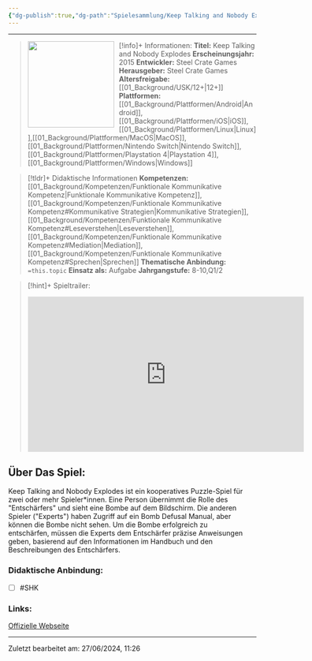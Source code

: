```yaml
---
{"dg-publish":true,"dg-path":"Spielesammlung/Keep Talking and Nobody Explodes.md","permalink":"/spielesammlung/keep-talking-and-nobody-explodes/","noteIcon":"1"}
---
```


---
>[!info]+ Informationen:
><img src="https://images.igdb.com/igdb/image/upload/t_cover_big/aykvlxlmax2rcvljwkqn.webp" style="float:left;height:175px;padding-right:10px">**Titel:** Keep Talking and Nobody Explodes
>**Erscheinungsjahr:** 2015
>**Entwickler:** Steel Crate Games
>**Herausgeber:** Steel Crate Games
>**Altersfreigabe:** [[01_Background/USK/12+\|12+]]
>**Plattformen:** [[01_Background/Plattformen/Android\|Android]],[[01_Background/Plattformen/iOS\|iOS]],[[01_Background/Plattformen/Linux\|Linux]],[[01_Background/Plattformen/MacOS\|MacOS]],[[01_Background/Plattformen/Nintendo Switch\|Nintendo Switch]],[[01_Background/Plattformen/Playstation 4\|Playstation 4]],[[01_Background/Plattformen/Windows\|Windows]]

>[!tldr]+ Didaktische Informationen
>**Kompetenzen:** [[01_Background/Kompetenzen/Funktionale Kommunikative Kompetenz\|Funktionale Kommunikative Kompetenz]],[[01_Background/Kompetenzen/Funktionale Kommunikative Kompetenz#Kommunikative Strategien\|Kommunikative Strategien]],[[01_Background/Kompetenzen/Funktionale Kommunikative Kompetenz#Leseverstehen\|Leseverstehen]],[[01_Background/Kompetenzen/Funktionale Kommunikative Kompetenz#Mediation\|Mediation]],[[01_Background/Kompetenzen/Funktionale Kommunikative Kompetenz#Sprechen\|Sprechen]]
>**Thematische Anbindung:** `=this.topic`
>**Einsatz als:** Aufgabe
>**Jahrgangstufe:** 8-10,Q1/2

>[!hint]+ Spieltrailer:
><iframe width="560" height="315" src="https://www.youtube.com/embed/2Ba34RcTmt0?si=IeHcTJa9malui9Xr" title="YouTube video player" frameborder="0" allow="accelerometer; autoplay; clipboard-write; encrypted-media; gyroscope; picture-in-picture; web-share" referrerpolicy="strict-origin-when-cross-origin" allowfullscreen></iframe>


## Über Das Spiel:
Keep Talking and Nobody Explodes ist ein kooperatives Puzzle-Spiel für zwei oder mehr Spieler\*innen. Eine Person übernimmt die Rolle des "Entschärfers" und sieht eine Bombe auf dem Bildschirm. Die anderen Spieler ("Experts") haben Zugriff auf ein Bomb Defusal Manual, aber können die Bombe nicht sehen. Um die Bombe erfolgreich zu entschärfen, müssen die Experts dem Entschärfer präzise Anweisungen geben, basierend auf den Informationen im Handbuch und den Beschreibungen des Entschärfers.
### Didaktische Anbindung:
- [ ] #SHK 
### Links:
[Offizielle Webseite](https://keeptalkinggame.com)

---
Zuletzt bearbeitet am: 27/06/2024, 11:26